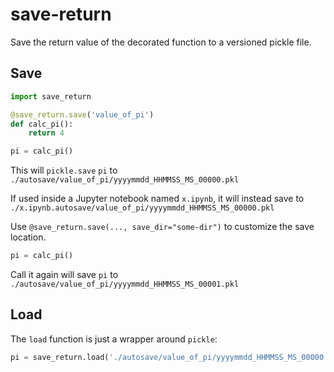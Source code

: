 # save-return

Save the return value of the decorated function to a versioned pickle file.

## Save

```python
import save_return

@save_return.save('value_of_pi')
def calc_pi():
    return 4

pi = calc_pi()
```

This will `pickle.save` `pi` to `./autosave/value_of_pi/yyyymmdd_HHMMSS_MS_00000.pkl`

If used inside a Jupyter notebook named `x.ipynb`, 
it will instead save to `./x.ipynb.autosave/value_of_pi/yyyymmdd_HHMMSS_MS_00000.pkl`

Use `@save_return.save(..., save_dir="some-dir")` to customize the save location.

```python
pi = calc_pi()
```

Call it again will save `pi` to `./autosave/value_of_pi/yyyymmdd_HHMMSS_MS_00001.pkl`

## Load

The `load` function is just a wrapper around `pickle`:

```python
pi = save_return.load('./autosave/value_of_pi/yyyymmdd_HHMMSS_MS_00000.pkl')
```
